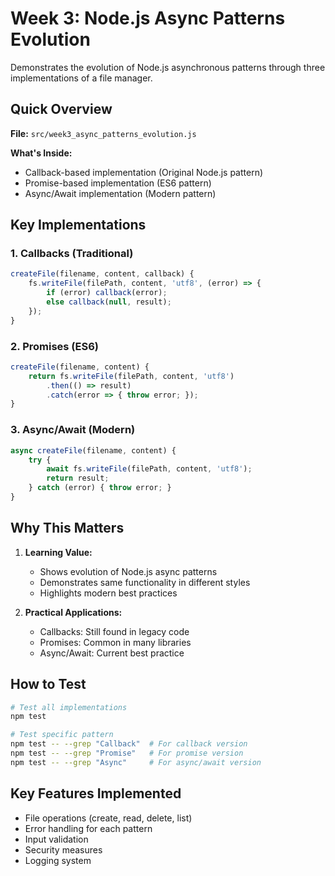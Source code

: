 # Week 3: Node.js Async Patterns Evolution

Demonstrates the evolution of Node.js asynchronous patterns through three implementations of a file manager.

## Quick Overview

**File:** `src/week3_async_patterns_evolution.js`

**What's Inside:**
- Callback-based implementation (Original Node.js pattern)
- Promise-based implementation (ES6 pattern)
- Async/Await implementation (Modern pattern)

## Key Implementations

### 1. Callbacks (Traditional)
```javascript
createFile(filename, content, callback) {
    fs.writeFile(filePath, content, 'utf8', (error) => {
        if (error) callback(error);
        else callback(null, result);
    });
}
```

### 2. Promises (ES6)
```javascript
createFile(filename, content) {
    return fs.writeFile(filePath, content, 'utf8')
        .then(() => result)
        .catch(error => { throw error; });
}
```

### 3. Async/Await (Modern)
```javascript
async createFile(filename, content) {
    try {
        await fs.writeFile(filePath, content, 'utf8');
        return result;
    } catch (error) { throw error; }
}
```

## Why This Matters

1. **Learning Value:**
   - Shows evolution of Node.js async patterns
   - Demonstrates same functionality in different styles
   - Highlights modern best practices

2. **Practical Applications:**
   - Callbacks: Still found in legacy code
   - Promises: Common in many libraries
   - Async/Await: Current best practice

## How to Test

```bash
# Test all implementations
npm test

# Test specific pattern
npm test -- --grep "Callback"  # For callback version
npm test -- --grep "Promise"   # For promise version
npm test -- --grep "Async"     # For async/await version
```

## Key Features Implemented
- File operations (create, read, delete, list)
- Error handling for each pattern
- Input validation
- Security measures
- Logging system
